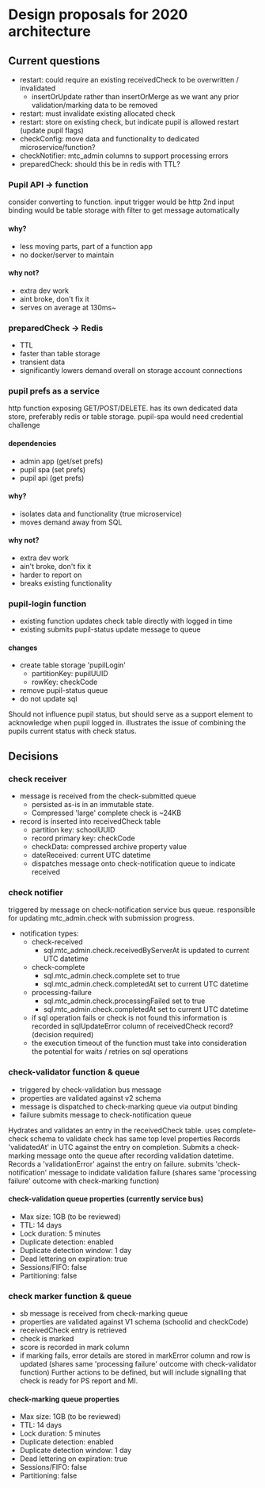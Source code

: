 # Design proposals for 2020 architecture

## Current questions
- restart: could require an existing receivedCheck to be overwritten / invalidated
  - insertOrUpdate rather than insertOrMerge as we want any prior validation/marking data to be removed
- restart: must invalidate existing allocated check
- restart: store on existing check, but indicate pupil is allowed restart (update pupil flags)
- checkConfig: move data and functionality to dedicated microservice/function?
- checkNotifier: mtc_admin columns to support processing errors
- preparedCheck: should this be in redis with TTL?

### Pupil API -> function
consider converting to function.
input trigger would be http
2nd input binding would be table storage with filter to get message automatically
#### why?
- less moving parts, part of a function app
- no docker/server to maintain
#### why not?
- extra dev work
- aint broke, don't fix it
- serves on average at 130ms~

### preparedCheck -> Redis
- TTL
- faster than table storage
- transient data
- significantly lowers demand overall on storage account connections

### pupil prefs as a service
http function exposing GET/POST/DELETE.
has its own dedicated data store, preferably redis or table storage.
pupil-spa would need credential challenge
#### dependencies
- admin app (get/set prefs)
- pupil spa (set prefs)
- pupil api (get prefs)
#### why?
- isolates data and functionality (true microservice)
- moves demand away from SQL
#### why not?
- extra dev work
- ain't broke, don't fix it
- harder to report on
- breaks existing functionality

### pupil-login function
- existing function updates check table directly with logged in time
- existing submits pupil-status update message to queue
#### changes
- create table storage 'pupilLogin'
  - partitionKey: pupilUUID
  - rowKey: checkCode
- remove pupil-status queue
- do not update sql

Should not influence pupil status, but should serve as a support element to acknowledge when pupil logged in.
illustrates the issue of combining the pupils current status with check status.

## Decisions

### check receiver
- message is received from the check-submitted queue
  - persisted as-is in an immutable state.
  - Compressed 'large' complete check is ~24KB
- record is inserted into receivedCheck table
  - partition key: schoolUUID
  - record primary key: checkCode
  - checkData: compressed archive property value
  - dateReceived: current UTC datetime
  - dispatches message onto check-notification queue to indicate received

### check notifier
triggered by message on check-notification service bus queue.
responsible for updating mtc_admin.check with submission progress.
- notification types:
  - check-received
    - sql.mtc_admin.check.receivedByServerAt is updated to current UTC datetime
  - check-complete
    - sql.mtc_admin.check.complete set to true
    - sql.mtc_admin.check.completedAt set to current UTC datetime
  - processing-failure
    - sql.mtc_admin.check.processingFailed set to true
    - sql.mtc_admin.check.completedAt set to current UTC datetime
  - if sql operation fails or check is not found this information is recorded in sqlUpdateError column of receivedCheck record? (decision required)
  - the execution timeout of the function must take into consideration the potential for waits / retries on sql operations

### check-validator function & queue

- triggered by check-validation bus message
- properties are validated against v2 schema
- message is dispatched to check-marking queue via output binding
- failure submits message to check-notification queue

Hydrates and validates an entry in the receivedCheck table.
uses complete-check schema to validate check has same top level properties
Records 'validatedAt' in UTC against the entry on completion.
Submits a check-marking message onto the queue after recording validation datetime.
Records a 'validationError' against the entry on failure.
submits 'check-notification' message to indidate validation failure (shares same 'processing failure' outcome with check-marking function)

#### check-validation queue properties (currently service bus)
- Max size: 1GB (to be reviewed)
- TTL: 14 days
- Lock duration: 5 minutes
- Duplicate detection: enabled
- Duplicate detection window: 1 day
- Dead lettering on expiration: true
- Sessions/FIFO: false
- Partitioning: false

### check marker function & queue

  - sb message is received from check-marking queue
  - properties are validated against V1 schema (schoolid and checkCode)
  - receivedCheck entry is retrieved
  - check is marked
  - score is recorded in mark column
  - if marking fails, error details are stored in markError column and row is updated (shares same 'processing failure' outcome with check-validator function)
Further actions to be defined, but will include signalling that check is ready for PS report and MI.

#### check-marking queue properties
- Max size: 1GB (to be reviewed)
- TTL: 14 days
- Lock duration: 5 minutes
- Duplicate detection: enabled
- Duplicate detection window: 1 day
- Dead lettering on expiration: true
- Sessions/FIFO: false
- Partitioning: false
